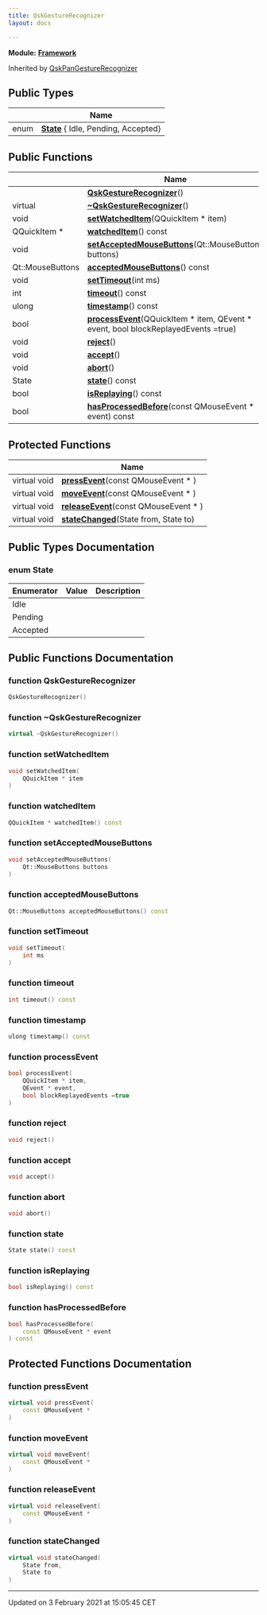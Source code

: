 ```yaml
---
title: QskGestureRecognizer
layout: docs

---
```



**Module:** **[Framework](/docs/modules/group__Framework/)**



Inherited by [QskPanGestureRecognizer](/docs/classes/classQskPanGestureRecognizer/)

## Public Types

|                | Name           |
| -------------- | -------------- |
| enum| **[State](/docs/classes/classQskGestureRecognizer/#enum-state)** { Idle, Pending, Accepted} |

## Public Functions

|                | Name           |
| -------------- | -------------- |
| | **[QskGestureRecognizer](/docs/classes/classQskGestureRecognizer/#function-qskgesturerecognizer)**() |
| virtual | **[~QskGestureRecognizer](/docs/classes/classQskGestureRecognizer/#function-~qskgesturerecognizer)**() |
| void | **[setWatchedItem](/docs/classes/classQskGestureRecognizer/#function-setwatcheditem)**(QQuickItem * item) |
| QQuickItem * | **[watchedItem](/docs/classes/classQskGestureRecognizer/#function-watcheditem)**() const |
| void | **[setAcceptedMouseButtons](/docs/classes/classQskGestureRecognizer/#function-setacceptedmousebuttons)**(Qt::MouseButtons buttons) |
| Qt::MouseButtons | **[acceptedMouseButtons](/docs/classes/classQskGestureRecognizer/#function-acceptedmousebuttons)**() const |
| void | **[setTimeout](/docs/classes/classQskGestureRecognizer/#function-settimeout)**(int ms) |
| int | **[timeout](/docs/classes/classQskGestureRecognizer/#function-timeout)**() const |
| ulong | **[timestamp](/docs/classes/classQskGestureRecognizer/#function-timestamp)**() const |
| bool | **[processEvent](/docs/classes/classQskGestureRecognizer/#function-processevent)**(QQuickItem * item, QEvent * event, bool blockReplayedEvents =true) |
| void | **[reject](/docs/classes/classQskGestureRecognizer/#function-reject)**() |
| void | **[accept](/docs/classes/classQskGestureRecognizer/#function-accept)**() |
| void | **[abort](/docs/classes/classQskGestureRecognizer/#function-abort)**() |
| State | **[state](/docs/classes/classQskGestureRecognizer/#function-state)**() const |
| bool | **[isReplaying](/docs/classes/classQskGestureRecognizer/#function-isreplaying)**() const |
| bool | **[hasProcessedBefore](/docs/classes/classQskGestureRecognizer/#function-hasprocessedbefore)**(const QMouseEvent * event) const |

## Protected Functions

|                | Name           |
| -------------- | -------------- |
| virtual void | **[pressEvent](/docs/classes/classQskGestureRecognizer/#function-pressevent)**(const QMouseEvent * ) |
| virtual void | **[moveEvent](/docs/classes/classQskGestureRecognizer/#function-moveevent)**(const QMouseEvent * ) |
| virtual void | **[releaseEvent](/docs/classes/classQskGestureRecognizer/#function-releaseevent)**(const QMouseEvent * ) |
| virtual void | **[stateChanged](/docs/classes/classQskGestureRecognizer/#function-statechanged)**(State from, State to) |

## Public Types Documentation

### enum State

| Enumerator | Value | Description |
| ---------- | ----- | ----------- |
| Idle | |   |
| Pending | |   |
| Accepted | |   |




## Public Functions Documentation

### function QskGestureRecognizer

```cpp
QskGestureRecognizer()
```


### function ~QskGestureRecognizer

```cpp
virtual ~QskGestureRecognizer()
```


### function setWatchedItem

```cpp
void setWatchedItem(
    QQuickItem * item
)
```


### function watchedItem

```cpp
QQuickItem * watchedItem() const
```


### function setAcceptedMouseButtons

```cpp
void setAcceptedMouseButtons(
    Qt::MouseButtons buttons
)
```


### function acceptedMouseButtons

```cpp
Qt::MouseButtons acceptedMouseButtons() const
```


### function setTimeout

```cpp
void setTimeout(
    int ms
)
```


### function timeout

```cpp
int timeout() const
```


### function timestamp

```cpp
ulong timestamp() const
```


### function processEvent

```cpp
bool processEvent(
    QQuickItem * item,
    QEvent * event,
    bool blockReplayedEvents =true
)
```


### function reject

```cpp
void reject()
```


### function accept

```cpp
void accept()
```


### function abort

```cpp
void abort()
```


### function state

```cpp
State state() const
```


### function isReplaying

```cpp
bool isReplaying() const
```


### function hasProcessedBefore

```cpp
bool hasProcessedBefore(
    const QMouseEvent * event
) const
```


## Protected Functions Documentation

### function pressEvent

```cpp
virtual void pressEvent(
    const QMouseEvent * 
)
```


### function moveEvent

```cpp
virtual void moveEvent(
    const QMouseEvent * 
)
```


### function releaseEvent

```cpp
virtual void releaseEvent(
    const QMouseEvent * 
)
```


### function stateChanged

```cpp
virtual void stateChanged(
    State from,
    State to
)
```


-------------------------------

Updated on  3 February 2021 at 15:05:45 CET